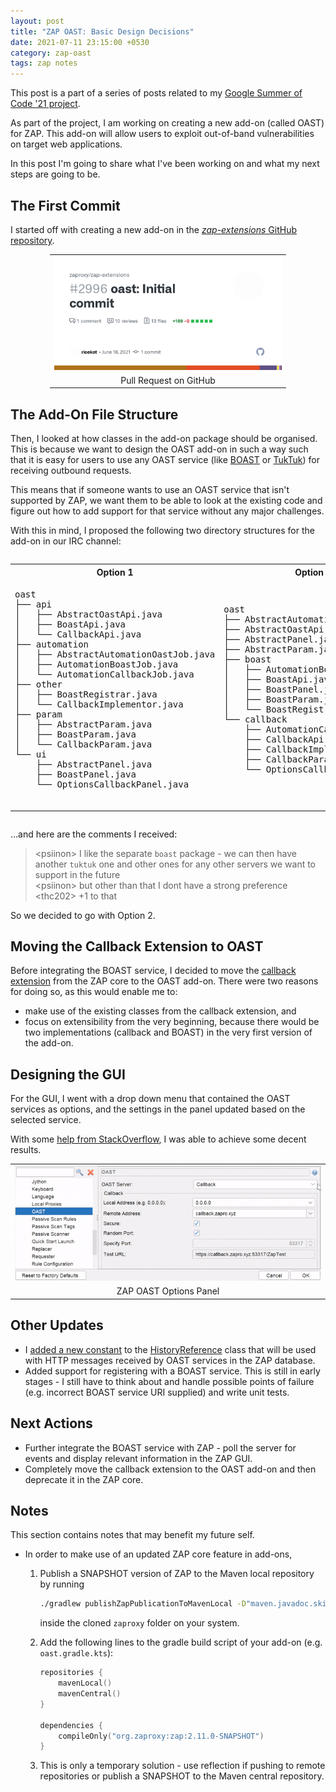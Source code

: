 ```yaml
---
layout: post
title: "ZAP OAST: Basic Design Decisions"
date: 2021-07-11 23:15:00 +0530
category: zap-oast
tags: zap notes
---
```


This post is a part of a series of posts related to my [Google Summer of Code '21 project](/projects/zap-oast/).

As part of the project, I am working on creating a new add-on (called OAST) for ZAP. This add-on will allow users to exploit out-of-band vulnerabilities on target web applications.

In this post I'm going to share what I've been working on and what my next steps are going to be.

## The First Commit

I started off with creating a new add-on in the [_zap-extensions_ GitHub repository](https://github.com/zaproxy/zap-extensions).

<center>
<table style="table-layout: auto; width: 75%;">
<tbody>
<tr><td align="center">
<a href="https://github.com/zaproxy/zap-extensions/pull/2996">
<img src="/assets/images/zap-extensions-oast-init-pr.png" alt="GitHub Pull Request in zap-extensions: oast: Initial Commit">
</a>
</td></tr>
<tr><td align="center">
Pull Request on GitHub
</td></tr>
</tbody>
</table>
</center>

## The Add-On File Structure

Then, I looked at how classes in the add-on package should be organised. This is because we want to design the OAST add-on in such a way such that it is easy for users to use any OAST service (like [BOAST](https://github.com/marcoagner/boast) or [TukTuk](https://github.com/ArturSS7/TukTuk)) for receiving outbound requests.

This means that if someone wants to use an OAST service that isn't supported by ZAP, we want them to be able to look at the existing code and figure out how to add support for that service without any major challenges.

With this in mind, I proposed the following two directory structures for the add-on in our IRC channel:

<div style="overflow-x: auto;">
<table>
  <tr>
    <th> Option 1 </th>
    <th> Option 2 </th>
  </tr>
  <tr>
    <td>
      <pre>
oast
├── api
│   ├── AbstractOastApi.java
│   ├── BoastApi.java
│   └── CallbackApi.java
├── automation
│   ├── AbstractAutomationOastJob.java
│   ├── AutomationBoastJob.java
│   └── AutomationCallbackJob.java
├── other
│   ├── BoastRegistrar.java
│   └── CallbackImplementor.java
├── param
│   ├── AbstractParam.java
│   ├── BoastParam.java
│   └── CallbackParam.java
└── ui
    ├── AbstractPanel.java
    ├── BoastPanel.java
    └── OptionsCallbackPanel.java
      </pre>
    </td>
    <td>
      <pre>
oast
├── AbstractAutomationOastJob.java
├── AbstractOastApi.java
├── AbstractPanel.java
├── AbstractParam.java
├── boast
│   ├── AutomationBoastJob.java
│   ├── BoastApi.java
│   ├── BoastPanel.java
│   ├── BoastParam.java
│   └── BoastRegistrar.java
└── callback
    ├── AutomationCallbackJob.java
    ├── CallbackApi.java
    ├── CallbackImplementor.java
    ├── CallbackParam.java
    └── OptionsCallbackPanel.java
      </pre>
    </td>
  </tr>
</table>
</div>

...and here are the comments I received:

> &lt;psiinon&gt; I like the separate `boast` package - we can then have another `tuktuk` one and other ones for any other servers we want to support in the future <br>
> &lt;psiinon&gt; but other than that I dont have a strong preference <br>
> &lt;thc202&gt; +1 to that <br>

So we decided to go with Option 2.

## Moving the Callback Extension to OAST

Before integrating the BOAST service, I decided to move the [callback extension](https://github.com/zaproxy/zaproxy/tree/main/zap/src/main/java/org/zaproxy/zap/extension/callback) from the ZAP core to the OAST add-on. There were two reasons for doing so, as this would enable me to:

- make use of the existing classes from the callback extension, and
- focus on extensibility from the very beginning, because there would be two implementations (callback and BOAST) in the very first version of the add-on.

## Designing the GUI

For the GUI, I went with a drop down menu that contained the OAST services as options, and the settings in the panel updated based on the selected service.

With some [help from StackOverflow](https://stackoverflow.com/a/6432291/5511659), I was able to achieve some decent results.

<center>
<table style="table-layout: auto;">
<tbody>
<tr><td align="center">
<img src="/assets/images/zap-oast-gui.gif" alt="An animated GIF of the ZAP OAST Options Panel showing how the options for the selected OAST servers are displayed dynamically."/>
</td></tr>
<tr><td align="center">
ZAP OAST Options Panel
</td></tr>
</tbody>
</table>
</center>

## Other Updates

- I [added a new constant](https://github.com/zaproxy/zaproxy/pull/6675) to the [HistoryReference](https://github.com/zaproxy/zaproxy/blob/9f5b48039ad17600165c615fed7b60d38edc3383/zap/src/main/java/org/parosproxy/paros/model/HistoryReference.java) class that will be used with HTTP messages received by OAST services in the ZAP database.
- Added support for registering with a BOAST service. This is still in early stages - I still have to think about and handle possible points of failure (e.g. incorrect BOAST service URI supplied) and write unit tests.

## Next Actions

- Further integrate the BOAST service with ZAP - poll the server for events and display relevant information in the ZAP GUI.
- Completely move the callback extension to the OAST add-on and then deprecate it in the ZAP core.

## Notes

This section contains notes that may benefit my future self.

- In order to make use of an updated ZAP core feature in add-ons,

    1. Publish a SNAPSHOT version of ZAP to the Maven local repository by running 
        
        ```bash  
        ./gradlew publishZapPublicationToMavenLocal -D"maven.javadoc.skip=true"
        ```

        inside the cloned `zaproxy` folder on your system.
  
    2. Add the following lines to the gradle build script of your add-on (e.g. `oast.gradle.kts`):

        ```kotlin
        repositories {
            mavenLocal()
            mavenCentral()
        }

        dependencies {
            compileOnly("org.zaproxy:zap:2.11.0-SNAPSHOT")
        }
        ```
    
    3. This is only a temporary solution - use reflection if pushing to remote repositories or publish a SNAPSHOT to the Maven central repository.
